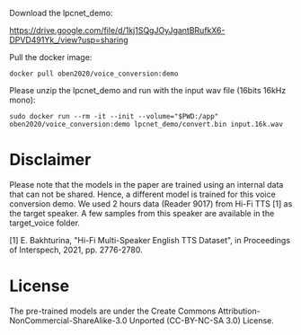 Download the lpcnet_demo: 

https://drive.google.com/file/d/1kj1SQgJOyJgantBRufkX6-DPVD491Yk_/view?usp=sharing

Pull the docker image:

```docker pull oben2020/voice_conversion:demo```

Please unzip the lpcnet_demo and run with the input wav file (16bits 16kHz mono):

```sudo docker run --rm -it --init --volume="$PWD:/app" oben2020/voice_conversion:demo lpcnet_demo/convert.bin input.16k.wav```

# Disclaimer
Please note that the models in the paper are trained using an internal data that can not be shared. Hence, a different model is trained for this voice conversion demo. We used 2 hours data (Reader 9017) from Hi-Fi TTS [1] as the target speaker. A few samples from this speaker are available in the target_voice folder.

[1] E. Bakhturina, "Hi-Fi Multi-Speaker English TTS Dataset", in Proceedings of Interspech, 2021, pp. 2776-2780.

# License
The pre-trained models are under the Create Commons Attribution-NonCommercial-ShareAlike-3.0 Unported (CC-BY-NC-SA 3.0) License.
